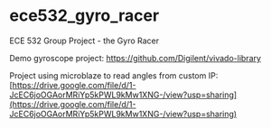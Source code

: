 # ece532_gyro_racer
ECE 532 Group Project - the Gyro Racer

Demo gyroscope project: https://github.com/Digilent/vivado-library

Project using microblaze to read angles from custom IP: [https://drive.google.com/file/d/1-JcEC6joOGAorMRiYp5kPWL9kMw1XNG-/view?usp=sharing](https://drive.google.com/file/d/1-JcEC6joOGAorMRiYp5kPWL9kMw1XNG-/view?usp=sharing)
